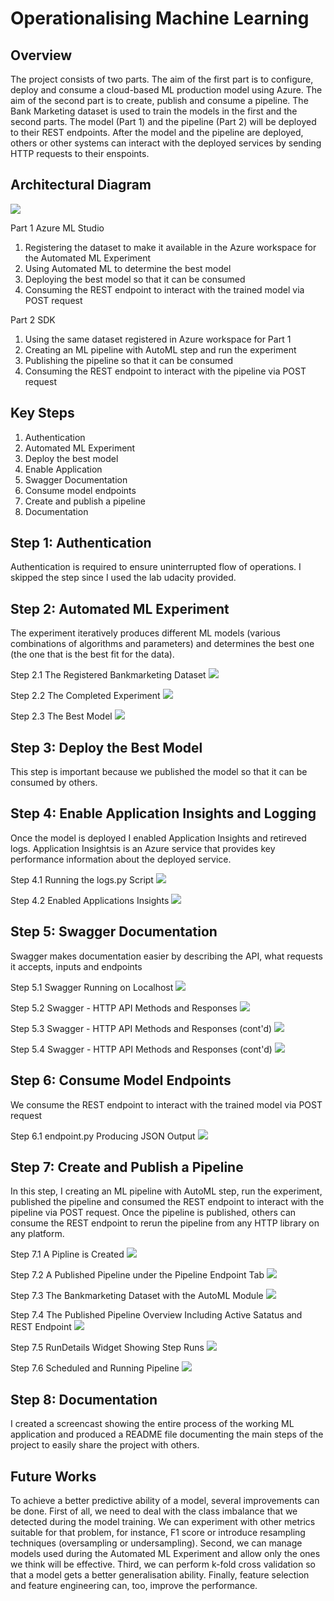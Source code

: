 # Operationalising Machine Learning

## Overview
The project consists of two parts. The aim of the first part is to configure, deploy and consume a cloud-based ML production model using Azure. The aim of the second part is to create, publish and consume a pipeline. The Bank Marketing dataset is used to train the models in the first and the second parts. The model (Part 1) and the pipeline (Part 2) will be deployed to their REST endpoints. After the model and the pipeline are deployed, others or other systems can interact with the deployed services by sending HTTP requests to their enspoints. 


## Architectural Diagram

![](Images/Diagram.JPG)

Part 1 Azure ML Studio
1. Registering the dataset to make it available in the Azure workspace for the Automated ML Experiment
2. Using Automated ML to determine the best model
3. Deploying the best model so that it can be consumed
4. Consuming the REST endpoint to interact with the trained model via POST request

Part 2 SDK
1. Using the same dataset registered in Azure workspace for Part 1
2. Creating an ML pipeline with AutoML step and run the experiment
3. Publishing the pipeline so that it can be consumed
4. Consuming the REST endpoint to interact with the pipeline via POST request


## Key Steps

1.	Authentication
2.	Automated ML Experiment
3.	Deploy the best model
4.	Enable Application 
5.	Swagger Documentation
6.	Consume model endpoints
7.	Create and publish a pipeline
8.	Documentation

## Step 1: Authentication 
Authentication is required to ensure uninterrupted flow of operations. I skipped the step since I used the lab udacity provided.

## Step 2: Automated ML Experiment 
The experiment iteratively produces different ML models (various combinations of algorithms and parameters) and determines the best one (the one that is the best fit for the data).

Step 2.1 The Registered Bankmarketing Dataset
![](Images/Step2.1-Registered%20Dataset.JPG)

Step 2.2 The Completed Experiment
![](Images/Step2.2%20-Completed%20Experiment.JPG)

Step 2.3 The Best Model
![](Images/Step2.3%20-%20Best%20Model.JPG)

## Step 3: Deploy the Best Model
This step is important because we published the model so that it can be consumed by others.


## Step 4: Enable Application Insights and Logging 
Once the model is deployed I enabled Application Insights and retireved logs. Application Insightsis is an Azure service that provides key performance information about the deployed service.

Step 4.1 Running the logs.py Script
![](Images/Step4.1%20-%20logs.JPG)

Step 4.2 Enabled Applications Insights
![](Images/Step4.2%20-%20enabled%20Application%20Insights.JPG)

## Step 5: Swagger Documentation
Swagger makes documentation easier by describing the API, what requests it accepts, inputs and endpoints  

Step 5.1 Swagger Running on Localhost
![](Images/Step5.1%20-%20Swagger%20runs%20on%20localhost.JPG)

Step 5.2 Swagger - HTTP API Methods and Responses
![](Images/Step5.2%20-%20Swagger%20-%20HTTP%20API%20methods%20and%20responses.JPG)

Step 5.3 Swagger - HTTP API Methods and Responses (cont'd)
![](Images/Step5.3%20-%20Swagger%20-%20HTTP%20API%20Methods%20and%20responses.JPG)

Step 5.4 Swagger - HTTP API Methods and Responses (cont'd)
![](Images/Step5.4%20-%20Swagger%20-%20HTTP%20API%20methods%20and%20responces.JPG)

## Step 6: Consume Model Endpoints
We consume the REST endpoint to interact with the trained model via POST request

Step 6.1 endpoint.py Producing JSON Output
![](Images/Step6.1%20-%20endpoint.py%20producing%20JSON%20output.JPG)

## Step 7: Create and Publish a Pipeline
In this step, I creating an ML pipeline with AutoML step, run the experiment, published the pipeline and consumed the REST endpoint to interact with the pipeline via POST request. Once the pipeline is published, others can consume the REST endpoint to rerun the pipeline from any HTTP library on any platform.

Step 7.1 A Pipline is Created
![](Images/Step7.1%20-%20pipeline%20created.JPG)

Step 7.2 A Published Pipeline under the Pipeline Endpoint Tab
![](Images/step7.3%20-%20pipeline%20endpoint.JPG)

Step 7.3 The Bankmarketing Dataset with the AutoML Module
![](Images/Final_pipeline_with_automl_module%20step7.JPG)

Step 7.4 The Published Pipeline Overview Including Active Satatus and REST Endpoint 
![](Images/Step7.4%20Dataset%20with%20AutoML%20module%20and%20the%20published%20pipeline%20overview.JPG)

Step 7.5 RunDetails Widget Showing Step Runs 
![](Images/Step7.5_RunDetail_swidget_showing_step_runs.JPG)

Step 7.6 Scheduled and Running Pipeline 
![](Images/Step7.6%20-%20Scheduled%20and%20running%20pipeline.JPG)

## Step 8: Documentation 
I created a screencast showing the entire process of the working ML application and produced a README file documenting the main steps of the project to easily share the project with others.


## Future Works
To achieve a better predictive ability of a model, several improvements can be done. First of all, we need to deal with the class imbalance that we detected during the model training. We can experiment with other metrics suitable for that problem, for instance, F1 score or introduce resampling techniques (oversampling or undersampling). Second, we can manage models used during the Automated ML Experiment and allow only the ones we think will be effective. Third, we can perform k-fold cross validation so that a model gets a better generalisation ability. Finally, feature selection and feature engineering can, too, improve the performance. 


